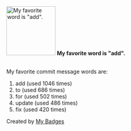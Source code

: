 <img src="https://github.com/my-badges/my-badges/blob/master/src/all-badges/favorite-word/favorite-word.png?raw=true" alt="My favorite word is &quot;add&quot;." title="My favorite word is &quot;add&quot;." width="128">
<strong>My favorite word is &quot;add&quot;.</strong>
<br><br>

My favorite commit message words are:

1. add (used 1046 times)
2. to (used 686 times)
3. for (used 502 times)
4. update (used 486 times)
5. fix (used 420 times)


Created by <a href="https://github.com/my-badges/my-badges">My Badges</a>